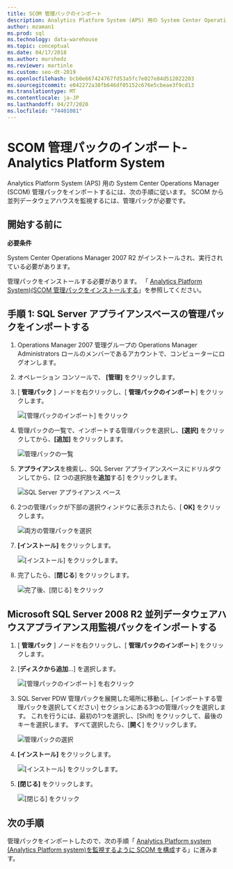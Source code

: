 ```yaml
---
title: SCOM 管理パックのインポート
description: Analytics Platform System (APS) 用の System Center Operations Manager (SCOM) 管理パックをインポートするには、次の手順に従います。 SCOM から並列データウェアハウスを監視するには、管理パックが必要です。
author: mzaman1
ms.prod: sql
ms.technology: data-warehouse
ms.topic: conceptual
ms.date: 04/17/2018
ms.author: murshedz
ms.reviewer: martinle
ms.custom: seo-dt-2019
ms.openlocfilehash: bcb0e667424767fd53a5fc7e027e84d512022203
ms.sourcegitcommit: e042272a38fb646df05152c676e5cbeae3f9cd13
ms.translationtype: MT
ms.contentlocale: ja-JP
ms.lasthandoff: 04/27/2020
ms.locfileid: "74401081"
---
```

# <a name="import-the-scom-management-pack---analytics-platform-system"></a>SCOM 管理パックのインポート-Analytics Platform System
Analytics Platform System (APS) 用の System Center Operations Manager (SCOM) 管理パックをインポートするには、次の手順に従います。 SCOM から並列データウェアハウスを監視するには、管理パックが必要です。 
  
## <a name="before-you-begin"></a><a name="BeforeBegin"></a>開始する前に  
**必要条件**  
  
System Center Operations Manager 2007 R2 がインストールされ、実行されている必要があります。  
  
管理パックをインストールする必要があります。 「 [Analytics Platform System&#41;&#40;SCOM 管理パックをインストールする](install-the-scom-management-packs.md)」を参照してください。  
  
## <a name="step-1-import-the-sql-server-appliance-base-management-pack"></a><a name="Step1"></a>手順 1: SQL Server アプライアンスベースの管理パックをインポートする  
  
1.  Operations Manager 2007 管理グループの Operations Manager Administrators ロールのメンバーであるアカウントで、コンピューターにログオンします。  
  
2.  オペレーション コンソールで、 **[管理]** をクリックします。  
  
3.  [ **管理パック** ] ノードを右クリックし、[ **管理パックのインポート**] をクリックします。  
  
    ![[管理パックのインポート] をクリック](./media/import-the-scom-management-pack-for-pdw/SCOM_IMP.png "SCOM_IMP")  
  
4.  管理パックの一覧で、インポートする管理パックを選択し、**[選択]** をクリックしてから、**[追加]** をクリックします。  
  
    ![管理パックの一覧](./media/import-the-scom-management-pack-for-pdw/SCOM_IMP2.png "SCOM_IMP2")  
  
5.  **アプライアンス**を検索し、SQL Server アプライアンスベースにドリルダウンしてから、[2 つの選択肢を**追加**する] をクリックします。  
  
    ![SQL Server アプライアンス ベース](./media/import-the-scom-management-pack-for-pdw/SCOM_IMP3.png "SCOM_IMP3")  
  
6.  2つの管理パックが下部の選択ウィンドウに表示されたら、[ **OK]** をクリックします。  
  
    ![両方の管理パックを選択](./media/import-the-scom-management-pack-for-pdw/SCOM_IMP4.png "SCOM_IMP4")  
  
7.  **[インストール]** をクリックします。  
  
    ![[インストール] をクリックします。](./media/import-the-scom-management-pack-for-pdw/SCOM_IMP5.png "SCOM_IMP5")  
  
8.  完了したら、[**閉じる**] をクリックします。  
  
    ![完了後、[閉じる] をクリック](./media/import-the-scom-management-pack-for-pdw/SCOM_IMP6.png "SCOM_IMP6")  
  
## <a name="import-the-monitoring-pack-for-microsoft-sql-server-2008-r2-parallel-data-warehouse-appliance"></a><a name="Step2"></a>Microsoft SQL Server 2008 R2 並列データウェアハウスアプライアンス用監視パックをインポートする  
  
1.  [ **管理パック** ] ノードを右クリックし、[ **管理パックのインポート**] をクリックします。  
  
2.  [**ディスクから追加**...] を選択します。  
  
    ![[管理パックのインポート] を右クリック](./media/import-the-scom-management-pack-for-pdw/SCOM_PDW.png "SCOM_PDW")  
  
3.  SQL Server PDW 管理パックを展開した場所に移動し、[インポートする管理パックを選択してください] セクションにある3つの管理パックを選択します。 これを行うには、最初の1つを選択し、[Shift] をクリックして、最後のキーを選択します。 すべて選択したら、[**開く**] をクリックします。  
  
    ![管理パックの選択](./media/import-the-scom-management-pack-for-pdw/SCOM_PDW2.png "SCOM_PDW2")  
  
4.  **[インストール]** をクリックします。  
  
    ![[インストール] をクリックします。](./media/import-the-scom-management-pack-for-pdw/SCOM_PDW3.png "SCOM_PDW3")  
  
5.  **[閉じる]** をクリックします。  
  
    ![[閉じる] をクリック](./media/import-the-scom-management-pack-for-pdw/SCOM_PDW4.png "SCOM_PDW4")  
  
## <a name="next-step"></a>次の手順  
管理パックをインポートしたので、次の手順「 [Analytics Platform system &#40;Analytics Platform system&#41;を監視するように SCOM を構成](configure-scom-to-monitor-analytics-platform-system.md)する」に進みます。  
  
<!-- MISSING LINKS ## See Also  
[Common Metadata Query Examples &#40;SQL Server PDW&#41;](../sqlpdw/common-metadata-query-examples-sql-server-pdw.md)  -->  
  
